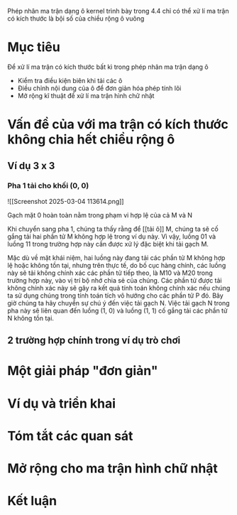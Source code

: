 Phép nhân ma trận dạng ô kernel trình bày trong 4.4 chỉ có thể xử lí ma trận có kích thước là bội số của chiều rộng ô vuông
# Mục tiêu
Để xử lí ma trận có kích thước bất kì trong phép nhân ma trận dạng ô
- Kiểm tra điều kiện biên khi tải các ô
- Điều chỉnh nội dung của ô để đơn giản hóa phép tính lõi
- Mở rộng kĩ thuật để xử lí ma trận hình chữ nhật

# Vấn đề của với ma trận có kích thước không chia hết chiều rộng ô 
## Ví dụ 3 x 3

### Pha 1 tải cho khối (0, 0)
![[Screenshot 2025-03-04 113614.png]]

Gạch mặt 0 hoàn toàn nằm trong phạm vi hợp lệ của cả M và N

Khi chuyển sang pha 1, chúng ta thấy rằng để [[tải ô]] M, chúng ta sẽ cố gắng tải hai phần tử M không hợp lệ trong ví dụ này. Vì vậy, luồng 01 và luồng 11 trong trường hợp này cần được xử lý đặc biệt khi tải gạch M.

Mặc dù về mặt khái niệm, hai luồng này đang tải các phần tử M không hợp lệ hoặc không tồn tại, nhưng trên thực tế, do bố cục hàng chính, các luồng này sẽ tải không chính xác các phần tử tiếp theo, là M10 và M20 trong trường hợp này, vào vị trí bộ nhớ chia sẻ của chúng.
Các phần tử được tải không chính xác này sẽ gây ra kết quả tính toán không chính xác nếu chúng ta sử dụng chúng trong tính toán tích vô hướng cho các phần tử P đó.
Bây giờ chúng ta hãy chuyển sự chú ý đến việc tải gạch N. Việc tải gạch N trong pha này sẽ liên quan đến luồng (1, 0) và luồng (1, 1) cố gắng tải các phần tử N không tồn tại.
## 2 trường hợp chính trong ví dụ trò chơi
# Một giải pháp "đơn giản"

# Ví dụ và triển khai

# Tóm tắt các quan sát

# Mở rộng cho ma trận hình chữ nhật

# Kết luận